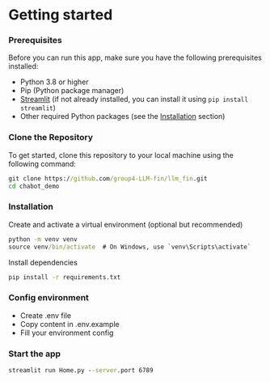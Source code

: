 # Getting started

### Prerequisites

Before you can run this app, make sure you have the following prerequisites installed:

- Python 3.8 or higher
- Pip (Python package manager)
- [Streamlit](https://streamlit.io/) (if not already installed, you can install it using `pip install streamlit`)
- Other required Python packages (see the [Installation](#installation) section)

### Clone the Repository

To get started, clone this repository to your local machine using the following command:

```cmd
git clone https://github.com/group4-LLM-fin/llm_fin.git
cd chabot_demo
```
### Installation
Create and activate a virtual environment (optional but recommended)
```cmd
python -m venv venv
source venv/bin/activate  # On Windows, use `venv\Scripts\activate`
```
Install dependencies
```cmd
pip install -r requirements.txt
```
### Config environment
- Create .env file
- Copy content in .env.example
- Fill your environment config

### Start the app
```cmd
streamlit run Home.py --server.port 6789
```


